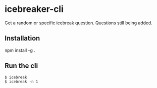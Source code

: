 # icebreaker-cli
Get a random or specific icebreak question. Questions still being added.

## Installation
npm install -g .

## Run the cli
```
$ icebreak
$ icebreak -n 1
```
